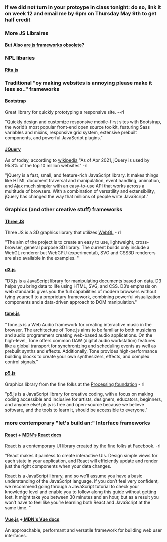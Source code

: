 

### If we did not turn in your protoype in class tonight: do so, link it on week 12 and email me by 6pm on Thursday May 9th to get half credit 

### More JS Libraires
#### But Also [are js frameworks obsolete?](https://stackoverflow.blog/2021/11/10/does-es6-make-javascript-frameworks-obsolete/)

### NPL libaries
#### [Rita.js](https://rednoise.org/rita/)

### Traditional "oy making websites is annoying please make it less so.." frameworks
#### [Bootstrap](https://getbootstrap.com/)
Great library for quickly prototyping a responsive site. --rl

"Quickly design and customize responsive mobile-first sites with Bootstrap, the world’s most popular front-end open source toolkit, featuring Sass variables and mixins, responsive grid system, extensive prebuilt components, and powerful JavaScript plugins."

#### [JQuery](https://jquery.com/) 
As of today, according to [wikipedia](https://en.wikipedia.org/wiki/JQuery) "As of Apr 2021, jQuery is used by 95.8% of the top 10 million websites" -rl

"jQuery is a fast, small, and feature-rich JavaScript library. It makes things like HTML document traversal and manipulation, event handling, animation, and Ajax much simpler with an easy-to-use API that works across a multitude of browsers. With a combination of versatility and extensibility, jQuery has changed the way that millions of people write JavaScript."

### Graphics (and other creative stuff) frameworks
#### [Three JS](https://threejs.org/)
Three JS is a 3D graphics library that utilizes [WebGL](https://en.wikipedia.org/wiki/WebGL) - rl

"The  aim  of  the  project  is  to  create  an  easy  to  use, lightweight, cross-browser, general  purpose 3D  library. The  current  builds  only  include  a  WebGL  renderer  but  WebGPU (experimental), SVG  and  CSS3D  renderers  are  also  available  in  the  examples. "


#### [d3.js](https://d3js.org/)

"D3.js is a JavaScript library for manipulating documents based on data. D3 helps you bring data to life using HTML, SVG, and CSS. D3’s emphasis on web standards gives you the full capabilities of modern browsers without tying yourself to a proprietary framework, combining powerful visualization components and a data-driven approach to DOM manipulation."

#### [tone.js](https://tonejs.github.io/)

"Tone.js is a Web Audio framework for creating interactive music in the browser. The architecture of Tone.js aims to be familiar to both musicians and audio programmers creating web-based audio applications. On the high-level, Tone offers common DAW (digital audio workstation) features like a global transport for synchronizing and scheduling events as well as prebuilt synths and effects. Additionally, Tone provides high-performance building blocks to create your own synthesizers, effects, and complex control signals."

#### [p5.js](https://p5js.org/)
Graphics library from the fine folks at the [Processing foundation](https://processingfoundation.org/) - rl

"p5.js is a JavaScript library for creative coding, with a focus on making coding accessible and inclusive for artists, designers, educators, beginners, and anyone else! p5.js is free and open-source because we believe software, and the tools to learn it, should be accessible to everyone."



### more contemporary "let's build an:" Interface frameworks
#### [React](https://reactjs.org/docs/getting-started.html) + [MDN's React docs](https://developer.mozilla.org/en-US/docs/Learn/Tools_and_testing/Client-side_JavaScript_frameworks/React_getting_started)
React is a contemporary UI library created by the fine folks at Facebook. -rl

"React makes it painless to create interactive UIs. Design simple views for each state in your application, and React will efficiently update and render just the right components when your data changes.

React is a JavaScript library, and so we’ll assume you have a basic understanding of the JavaScript language. If you don’t feel very confident, we recommend going through a JavaScript tutorial to check your knowledge level and enable you to follow along this guide without getting lost. It might take you between 30 minutes and an hour, but as a result you won’t have to feel like you’re learning both React and JavaScript at the same time. "


#### [Vue.js](https://vuejs.org/) +[ MDN's Vue docs](https://developer.mozilla.org/en-US/docs/Learn/Tools_and_testing/Client-side_JavaScript_frameworks/Vue_getting_started)
An approachable, performant and versatile framework for building web user interfaces.
